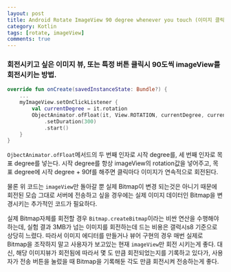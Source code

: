 ```yaml
---
layout: post
title: Android Rotate ImageView 90 degree whenever you touch (이미지 클릭마다 에니메이션과 함께 90도씩 회전시키기)
category: Kotlin
tags: [rotate, imageView]
comments: true
---
```


### 회전시키고 싶은 이미지 뷰, 또는 특정 버튼 클릭시 90도씩 imageView를 회전시키는 방법.

```kotlin
override fun onCreate(savedInstanceState: Bundle?) {
    ...
    myImageView.setOnClickListener {
        val currentDegree = it.rotation
        ObjectAnimator.ofFloat(it, View.ROTATION, currentDegree, currentDegree + 90f)
            .setDuration(300)
            .start()
	}
}
```

`OjbectAnimator.ofFloat`메서드의 두 번째 인자로 시작 degree를, 세 번째 인자로 목표 degree를 넣는다. 시작 degree를 항상 imageView의 rotation값을 넣어주고, 목표 degree에 시작 degree + 90f를 해주면 클릭마다 이미지가 연속적으로 회전된다.

물론 위 코드는 `imageView`만 돌아갈 뿐 실제 Bitmap이 변경 되는것은 아니기 때문에 회전된 모습 그대로 서버에 전송하고 싶을 경우에는 실제 이미지 데이터인 Bitmap을 변경시키는 추가적인 코드가 필요하다.

실제 Bitmap자체를 회전할 경우 `Bitmap.createBitmap`이라는 비싼 연산을 수행해야 하는데, 실험 결과 3MB가 넘는 이미지를 회전하는데 드는 비용은 갤럭시s8 기준으로 상당히 느렸다. 따라서 이미지 에디터를 만들거나 뷰어 구현의 경우 매번 실제로 Bitmap을 조작하지 말고 사용자가 보고있는 현재 `imageView`만 회전 시키는게 좋다. 대신, 해당 이미지뷰가 회전됨에 따라서 몇 도 만큼 회전되었는지를 기록하고 있다가, 사용자가 전송 버튼을 눌렀을 때 Bitmap을 기록해둔 각도 만큼 회전시켜 전송하는게 좋다.
